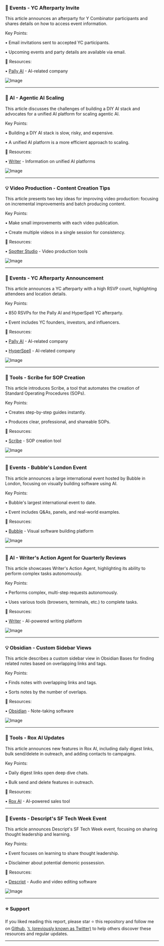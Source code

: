 ### 🎉 Events - YC Afterparty Invite

This article announces an afterparty for Y Combinator participants and shares details on how to access event information.

Key Points:

• Email invitations sent to accepted YC participants.

• Upcoming events and party details are available via email.


🔗 Resources:

• [Pally AI](https://x.com/pallyai) - AI-related company

![Image](https://pbs.twimg.com/media/G01qZrpbUAA9KMd?format=jpg&name=small)

---
### 🤖 AI - Agentic AI Scaling

This article discusses the challenges of building a DIY AI stack and advocates for a unified AI platform for scaling agentic AI.

Key Points:

• Building a DIY AI stack is slow, risky, and expensive.

• A unified AI platform is a more efficient approach to scaling.


🔗 Resources:

• [Writer](https://writer.com/blog/hidden-co) -  Information on unified AI platforms

![Image](https://pbs.twimg.com/media/G0qH3gBXcAAArun?format=jpg&name=small)

---
### 💡 Video Production - Content Creation Tips

This article presents two key ideas for improving video production: focusing on incremental improvements and batch producing content.

Key Points:

• Make small improvements with each video publication.

• Create multiple videos in a single session for consistency.


🔗 Resources:

• [Spotter Studio](https://x.com/spotterstudio) - Video production tools

![Image](https://pbs.twimg.com/ext_tw_video_thumb/1966532409945731072/pu/img/f9YGp1Qnmg2d2rNG.jpg)

---
### 🎉 Events - YC Afterparty Announcement

This article announces a YC afterparty with a high RSVP count, highlighting attendees and location details.

Key Points:

• 850 RSVPs for the Pally AI and HyperSpell YC afterparty.

• Event includes YC founders, investors, and influencers.


🔗 Resources:

• [Pally AI](https://x.com/pallyai) - AI-related company

• [HyperSpell](https://x.com/hyperspell) - AI-related company

![Image](https://pbs.twimg.com/media/G0m7gNLaMAQcgt3?format=jpg&name=small)

---
### 🚀 Tools - Scribe for SOP Creation

This article introduces Scribe, a tool that automates the creation of Standard Operating Procedures (SOPs).

Key Points:

• Creates step-by-step guides instantly.

• Produces clear, professional, and shareable SOPs.


🔗 Resources:

• [Scribe](https://x.com/ScribeHow) - SOP creation tool

![Image](https://pbs.twimg.com/media/G0kcncAWYAA3ns0.jpg)

---
### 🎉 Events - Bubble's London Event

This article announces a large international event hosted by Bubble in London, focusing on visually building software using AI.

Key Points:

• Bubble's largest international event to date.

• Event includes Q&As, panels, and real-world examples.


🔗 Resources:

• [Bubble](https://x.com/bubble) -  Visual software building platform

![Image](https://pbs.twimg.com/media/G0jgYKaWcAAQxWr?format=jpg&name=small)

---
### 🤖 AI - Writer's Action Agent for Quarterly Reviews

This article showcases Writer's Action Agent, highlighting its ability to perform complex tasks autonomously.

Key Points:

• Performs complex, multi-step requests autonomously.

• Uses various tools (browsers, terminals, etc.) to complete tasks.


🔗 Resources:

• [Writer](https://x.com/Get_Writer) - AI-powered writing platform

![Image](https://pbs.twimg.com/ext_tw_video_thumb/1965818884486762496/pu/img/uJ8MV_Lev8zcwNS3.jpg)

---
### 💡 Obsidian - Custom Sidebar Views

This article describes a custom sidebar view in Obsidian Bases for finding related notes based on overlapping links and tags.

Key Points:

• Finds notes with overlapping links and tags.

• Sorts notes by the number of overlaps.


🔗 Resources:

• [Obsidian](https://x.com/obsdmd) - Note-taking software

![Image](https://pbs.twimg.com/media/G0f2zoObQAAaYxv?format=jpg&name=small)

---
### 🚀 Tools - Rox AI Updates

This article announces new features in Rox AI, including daily digest links, bulk send/delete in outreach, and adding contacts to campaigns.

Key Points:

• Daily digest links open deep dive chats.

• Bulk send and delete features in outreach.


🔗 Resources:

• [Rox AI](https://x.com/rox_ai) - AI-powered sales tool


---
### 🎉 Events - Descript's SF Tech Week Event

This article announces Descript's SF Tech Week event, focusing on sharing thought leadership and learning.

Key Points:

• Event focuses on learning to share thought leadership.

• Disclaimer about potential demonic possession.


🔗 Resources:

• [Descript](https://x.com/DescriptApp) - Audio and video editing software

![Image](https://pbs.twimg.com/amplify_video_thumb/1965816410447515649/img/6eFSa3U0-lg3sB1N.jpg)


---

### ⭐️ Support

If you liked reading this report, please star ⭐️ this repository and follow me on [Github](https://github.com/Drix10), [𝕏 (previously known as Twitter)](https://x.com/DRIX_10_) to help others discover these resources and regular updates.

---